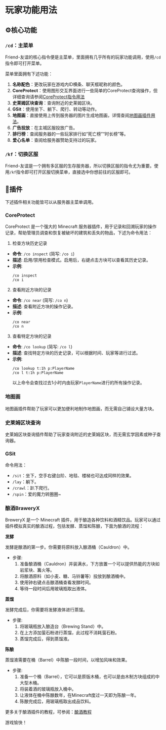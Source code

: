 # 玩家功能用法

## ⚙️核心功能

### `/cd`：主菜单

Friend-友谊的核心指令便是主菜单，里面拥有几乎所有的玩家功能调用，使用`/cd`指令即可打开菜单。

菜单里面拥有下述功能：

1. **名称配色**：更改玩家在游戏内ID横条、聊天框昵称的颜色。
2. **CoreProtect**：使用图形交互界面进行一些简单的CoreProtect查询操作，但详细查询请参阅[CoreProtect指令用法](#coreprotect)
3. **史莱姆区块查询**：查询附近的史莱姆区块。
4. **GSit**：使用坐下、躺下、爬行、转动等动作。
5. **地图画**：直接使用上传到服务器的图片生成地图画，详情查阅[地图画插件用法](#地图画)。
6. **广告投放**：在主城区服投放广告。
7. **排行榜**：查阅服务器的一些玩家排行如“死亡榜”“时长榜”等。
8. **爱心名单**：查阅给服务器赞助支持过的玩家。

### `/kf`：切换区服

Friend-友谊是一个拥有多区服的生存服务器，所以切换区服的指令尤为重要。使用`/kf`指令即可打开区服切换菜单，直接选中你想前往的区服即可。

## 💽插件

下述插件相关功能皆可以从服务器主菜单调用。

### CoreProtect

CoreProtect 是一个强大的 Minecraft 服务器插件，用于记录和回溯玩家的操作记录，帮助管理员调查和恢复被破坏的建筑和丢失的物品，下述为命令用法：

1. 检查方块历史记录

- **命令**: `/co inspect` (简写: `/co i`)
- **描述**: 启用/禁用检查模式。启用后，右键点击方块可以查看其历史记录。
- **示例**: 
    ```Minecraft
    /co inspect
    /co i
    ```

2. 查看附近方块的记录

- **命令**: `/co near` (简写: `/co n`)
- **描述**: 查看附近方块的操作记录。
- **示例**:
    ```Minecraft
    /co near
    /co n
    ```

3. 查看特定方块的记录

- **命令**: `/co lookup` (简写: `/co l`)
- **描述**: 查找特定方块的历史记录，可以根据时间、玩家等进行过滤。
- **示例**:
    ```Minecraft
    /co lookup t:1h p:PlayerName
    /co l t:1h p:PlayerName
    ```
    以上命令会查找过去1小时内由玩家`PlayerName`进行的所有操作记录。

### 地图画

地图画插件帮助了玩家可以更加便利地制作地图画，而无需自己铺设大量方块。

### 史莱姆区块查询

史莱姆区块查询插件帮助了玩家查询附近的史莱姆区块，而无需玄学因素或种子查询器。

### GSit

命令用法：

- `/sit`：坐下，空手右键台阶、地毯、楼梯也可达成同样的效果。
- `/lay`：躺下。
- `/crawl`：趴下爬行。
- `/spin`：爱的魔力转圈圈~

### 酿酒BraweryX


BreweryX 是一个 Minecraft 插件，用于酿造各种饮料和酒精饮品。玩家可以通过插件模拟真实的酿酒过程，包括发酵、蒸馏和陈酿，下面为酿酒的流程：

**发酵**

发酵是酿酒的第一步。你需要将原料放入酿酒桶（Cauldron）中。

- 步骤:
  1. 准备酿酒桶（Cauldron）并装满水，下方放置一个可以提供热能的方块如岩浆块、篝火等。
  2. 将酿酒原料（如小麦、糖、马铃薯等）投放到酿酒桶中。
  3. 使用钟右键点击酿酒桶查看发酵时间。
  4. 等待一段时间后用玻璃瓶取出液体。

**蒸馏**

发酵完成后，你需要将发酵液体进行蒸馏。

- 步骤:
  1. 将玻璃瓶放入酿造台（Brewing Stand）中。
  2. 在上方添加萤石粉进行蒸馏，此过程不消耗萤石粉。
  3. 蒸馏完成后，得到蒸馏液。

**陈酿**

蒸馏液需要在桶（Barrel）中陈酿一段时间，以增加风味和效果。

- 步骤:
  1. 准备一个桶（Barrel），它可以是原版木桶，也可以是由木制方块组成的中大型木桶。
  2. 将装着酒的玻璃瓶放入桶中。
  3. 让液体在桶中陈酿数年，在Minecraft度过一天即为陈酿一年。
  4. 陈酿完成后，用玻璃瓶取出成品饮料。

更多关于酿酒插件的教程，可参阅：[酿酒教程](https://simmc.fandom.com/zh/wiki/%E6%95%99%E7%A8%8B%EF%BC%9A%E9%85%BF%E9%85%92)

游戏愉快！